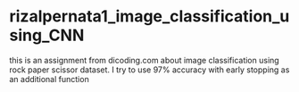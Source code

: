 # rizalpernata1_image_classification_using_CNN

this is an assignment from dicoding.com about image classification using rock paper scissor dataset. I try to use 97% accuracy with early stopping as an additional function
